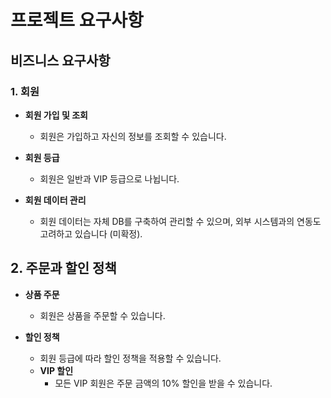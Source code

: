 # 프로젝트 요구사항

## 비즈니스 요구사항

### 1. 회원
- **회원 가입 및 조회**
  - 회원은 가입하고 자신의 정보를 조회할 수 있습니다.
  
- **회원 등급**
  - 회원은 일반과 VIP 등급으로 나뉩니다.
  
- **회원 데이터 관리**
  - 회원 데이터는 자체 DB를 구축하여 관리할 수 있으며, 외부 시스템과의 연동도 고려하고 있습니다 (미확정).

## 2. 주문과 할인 정책
- **상품 주문**
  - 회원은 상품을 주문할 수 있습니다.
  
- **할인 정책**
  - 회원 등급에 따라 할인 정책을 적용할 수 있습니다.
  - **VIP 할인**
    - 모든 VIP 회원은 주문 금액의 10% 할인을 받을 수 있습니다.

